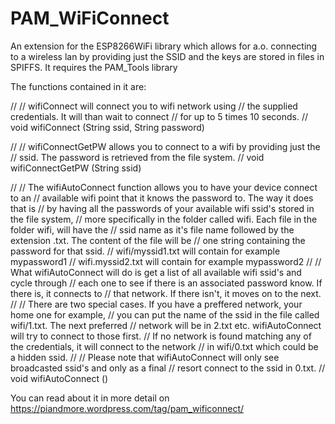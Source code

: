 # PAM_WiFiConnect

An extension for the ESP8266WiFi library which allows for a.o. connecting to a wireless lan by providing just the SSID and the keys are stored in files in SPIFFS.
It requires the PAM_Tools library

The functions contained in it are:

//
// wifiConnect will connect you to wifi network using
// the supplied credentials. It will than wait to connect
// for up to 5 times 10 seconds. 
//
void wifiConnect (String ssid, String password)

//
// wifiConnectGetPW allows you to connect to a wifi by providing just the
// ssid. The password is retrieved from the file system.
//
void wifiConnectGetPW (String ssid)

//
// The wifiAutoConnect function allows you to have your device connect to an
// available wifi point that it knows the password to. The way it does that is
// by having all the passwords of your available wifi ssid's stored in the file system,
// more specifically in the folder called wifi. Each file in the folder wifi, will have the
// ssid name as it's file name followed by the extension .txt. The content of the file will be
// one string containing the password for that ssid.
// wifi/myssid1.txt will contain for example mypassword1
// wifi.myssid2.txt will contain for example mypassword2
//
// What wifiAutoConnect will do is get a list of all available wifi ssid's and cycle through
// each one to see if there is an associated password know. If there is, it connects to
// that network. If there isn't, it moves on to the next.
//
// There are two special cases. If you have a preffered network, your home one for example,
// you can put the name of the ssid in the file called wifi/1.txt. The next preferred 
// network will be in 2.txt etc. wifiAutoConnect will try to connect to those first.
// If no network is found matching any of the credentials, it will connect to the network
// in wifi/0.txt which could be a hidden ssid.
//
// Please note that wifiAutoConnect will only see broadcasted ssid's and only as a final
// resort connect to the ssid in 0.txt.
//
void wifiAutoConnect ()

You can read about it in more detail on https://piandmore.wordpress.com/tag/pam_wificonnect/
